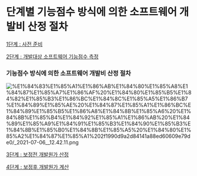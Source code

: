 # 단계별 기능점수 방식에 의한 소프트웨어 개발비 산정 절차

[1단계 : 사전 준비](%E1%84%83%E1%85%A1%E1%86%AB%E1%84%80%E1%85%A8%E1%84%87%E1%85%A7%E1%86%AF%20%E1%84%80%E1%85%B5%E1%84%82%E1%85%B3%E1%86%BC%E1%84%8C%E1%85%A5%E1%86%B7%E1%84%89%E1%85%AE%20%E1%84%87%E1%85%A1%E1%86%BC%E1%84%89%E1%85%B5%E1%86%A8%E1%84%8B%E1%85%A6%20%E1%84%8B%E1%85%B4%E1%84%92%E1%85%A1%E1%86%AB%20%E1%84%89%E1%85%A9%E1%84%91%E1%85%B3%E1%84%90%E1%85%B3%E1%84%8B%E1%85%B0%E1%84%8B%E1%85%A5%20%E1%84%80%E1%85%A2%E1%84%87%E1%85%A1%202f1990d9a2d84141a88ed60609e79de0/1%E1%84%83%E1%85%A1%E1%86%AB%E1%84%80%E1%85%A8%20%E1%84%89%E1%85%A1%E1%84%8C%E1%85%A5%E1%86%AB%20%E1%84%8C%E1%85%AE%E1%86%AB%E1%84%87%E1%85%B5%207b4f8f8eeedd4c12b5c6ecd0a5c56a60.md)

[2단계 : 개발대상 소프트웨어 기능점수 측정](%E1%84%83%E1%85%A1%E1%86%AB%E1%84%80%E1%85%A8%E1%84%87%E1%85%A7%E1%86%AF%20%E1%84%80%E1%85%B5%E1%84%82%E1%85%B3%E1%86%BC%E1%84%8C%E1%85%A5%E1%86%B7%E1%84%89%E1%85%AE%20%E1%84%87%E1%85%A1%E1%86%BC%E1%84%89%E1%85%B5%E1%86%A8%E1%84%8B%E1%85%A6%20%E1%84%8B%E1%85%B4%E1%84%92%E1%85%A1%E1%86%AB%20%E1%84%89%E1%85%A9%E1%84%91%E1%85%B3%E1%84%90%E1%85%B3%E1%84%8B%E1%85%B0%E1%84%8B%E1%85%A5%20%E1%84%80%E1%85%A2%E1%84%87%E1%85%A1%202f1990d9a2d84141a88ed60609e79de0/2%E1%84%83%E1%85%A1%E1%86%AB%E1%84%80%E1%85%A8%20%E1%84%80%E1%85%A2%E1%84%87%E1%85%A1%E1%86%AF%E1%84%83%E1%85%A2%E1%84%89%E1%85%A1%E1%86%BC%20%E1%84%89%E1%85%A9%E1%84%91%E1%85%B3%E1%84%90%E1%85%B3%E1%84%8B%E1%85%B0%E1%84%8B%E1%85%A5%20%E1%84%80%E1%85%B5%E1%84%82%E1%85%B3%E1%86%BC%E1%84%8C%E1%85%A5%E1%86%B7%E1%84%89%E1%85%AE%20%E1%84%8E%E1%85%B3%E1%86%A8%E1%84%8C%E1%85%A5%E1%86%BC%20354568c255fc4a8c8aef22862e2846be.md)

### 기능점수 방식에 의한 소프트웨어 개발비 산정 절차

![%E1%84%83%E1%85%A1%E1%86%AB%E1%84%80%E1%85%A8%E1%84%87%E1%85%A7%E1%86%AF%20%E1%84%80%E1%85%B5%E1%84%82%E1%85%B3%E1%86%BC%E1%84%8C%E1%85%A5%E1%86%B7%E1%84%89%E1%85%AE%20%E1%84%87%E1%85%A1%E1%86%BC%E1%84%89%E1%85%B5%E1%86%A8%E1%84%8B%E1%85%A6%20%E1%84%8B%E1%85%B4%E1%84%92%E1%85%A1%E1%86%AB%20%E1%84%89%E1%85%A9%E1%84%91%E1%85%B3%E1%84%90%E1%85%B3%E1%84%8B%E1%85%B0%E1%84%8B%E1%85%A5%20%E1%84%80%E1%85%A2%E1%84%87%E1%85%A1%202f1990d9a2d84141a88ed60609e79de0/_2021-07-06__12.42.11.png](%E1%84%83%E1%85%A1%E1%86%AB%E1%84%80%E1%85%A8%E1%84%87%E1%85%A7%E1%86%AF%20%E1%84%80%E1%85%B5%E1%84%82%E1%85%B3%E1%86%BC%E1%84%8C%E1%85%A5%E1%86%B7%E1%84%89%E1%85%AE%20%E1%84%87%E1%85%A1%E1%86%BC%E1%84%89%E1%85%B5%E1%86%A8%E1%84%8B%E1%85%A6%20%E1%84%8B%E1%85%B4%E1%84%92%E1%85%A1%E1%86%AB%20%E1%84%89%E1%85%A9%E1%84%91%E1%85%B3%E1%84%90%E1%85%B3%E1%84%8B%E1%85%B0%E1%84%8B%E1%85%A5%20%E1%84%80%E1%85%A2%E1%84%87%E1%85%A1%202f1990d9a2d84141a88ed60609e79de0/_2021-07-06__12.42.11.png)

[3단계 : 보정전 개발원가 산정](%E1%84%83%E1%85%A1%E1%86%AB%E1%84%80%E1%85%A8%E1%84%87%E1%85%A7%E1%86%AF%20%E1%84%80%E1%85%B5%E1%84%82%E1%85%B3%E1%86%BC%E1%84%8C%E1%85%A5%E1%86%B7%E1%84%89%E1%85%AE%20%E1%84%87%E1%85%A1%E1%86%BC%E1%84%89%E1%85%B5%E1%86%A8%E1%84%8B%E1%85%A6%20%E1%84%8B%E1%85%B4%E1%84%92%E1%85%A1%E1%86%AB%20%E1%84%89%E1%85%A9%E1%84%91%E1%85%B3%E1%84%90%E1%85%B3%E1%84%8B%E1%85%B0%E1%84%8B%E1%85%A5%20%E1%84%80%E1%85%A2%E1%84%87%E1%85%A1%202f1990d9a2d84141a88ed60609e79de0/3%E1%84%83%E1%85%A1%E1%86%AB%E1%84%80%E1%85%A8%20%E1%84%87%E1%85%A9%E1%84%8C%E1%85%A5%E1%86%BC%E1%84%8C%E1%85%A5%E1%86%AB%20%E1%84%80%E1%85%A2%E1%84%87%E1%85%A1%E1%86%AF%E1%84%8B%E1%85%AF%E1%86%AB%E1%84%80%E1%85%A1%20%E1%84%89%E1%85%A1%E1%86%AB%E1%84%8C%E1%85%A5%E1%86%BC%2024ba6786ab0841a9b4cc4fcba8938da9.md)

[4단계 : 보정후 개발원가 계산](%E1%84%83%E1%85%A1%E1%86%AB%E1%84%80%E1%85%A8%E1%84%87%E1%85%A7%E1%86%AF%20%E1%84%80%E1%85%B5%E1%84%82%E1%85%B3%E1%86%BC%E1%84%8C%E1%85%A5%E1%86%B7%E1%84%89%E1%85%AE%20%E1%84%87%E1%85%A1%E1%86%BC%E1%84%89%E1%85%B5%E1%86%A8%E1%84%8B%E1%85%A6%20%E1%84%8B%E1%85%B4%E1%84%92%E1%85%A1%E1%86%AB%20%E1%84%89%E1%85%A9%E1%84%91%E1%85%B3%E1%84%90%E1%85%B3%E1%84%8B%E1%85%B0%E1%84%8B%E1%85%A5%20%E1%84%80%E1%85%A2%E1%84%87%E1%85%A1%202f1990d9a2d84141a88ed60609e79de0/4%E1%84%83%E1%85%A1%E1%86%AB%E1%84%80%E1%85%A8%20%E1%84%87%E1%85%A9%E1%84%8C%E1%85%A5%E1%86%BC%E1%84%92%E1%85%AE%20%E1%84%80%E1%85%A2%E1%84%87%E1%85%A1%E1%86%AF%E1%84%8B%E1%85%AF%E1%86%AB%E1%84%80%E1%85%A1%20%E1%84%80%E1%85%A8%E1%84%89%E1%85%A1%E1%86%AB%207d4d3d98a10b4f829c444e689fbce902.md)
